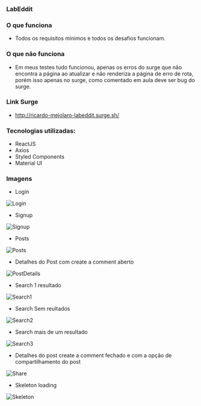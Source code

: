 ### LabEddit

### O que funciona
- Todos os requisitos mínimos e todos os desafios funcionam.

### O que não funciona
- Em meus testes tudo funcionou, apenas os erros do surge que não encontra a página ao atualizar e não renderiza a página de erro de rota, porém isso apenas no surge, como comentado em aula deve ser bug do surge.

### Link Surge 
- http://ricardo-mejolaro-labeddit.surge.sh/

### Tecnologias utilizadas: 

- ReactJS
- Axios
- Styled Components
- Material UI

### Imagens

- Login

![Login](https://user-images.githubusercontent.com/56407810/101347291-9dcacd00-3868-11eb-8f68-b5ad885b8020.png)

- Signup

![Signup](https://user-images.githubusercontent.com/56407810/101347305-a4594480-3868-11eb-8e06-8ae11066b132.png)

- Posts

![Posts](https://user-images.githubusercontent.com/56407810/101347323-ac18e900-3868-11eb-95df-aec480d25a27.png)

- Detalhes do Post com create a comment aberto

![PostDetails](https://user-images.githubusercontent.com/56407810/101347403-cce13e80-3868-11eb-8330-d6a0741708c1.png)

- Search 1 resultado

![Search1](https://user-images.githubusercontent.com/56407810/101347506-f601cf00-3868-11eb-99fa-4320352c2edf.png)

- Search Sem reultados

![Search2](https://user-images.githubusercontent.com/56407810/101347525-fdc17380-3868-11eb-9ff4-a72380f5d816.png)

- Search mais de um resultado

![Search3](https://user-images.githubusercontent.com/56407810/101347543-04e88180-3869-11eb-8a0d-53d29e363d2c.png)

- Detalhes do post create a comment fechado e com a opção de compartilhamento do post

![Share](https://user-images.githubusercontent.com/56407810/101347570-0c0f8f80-3869-11eb-9898-eeaf50c7aba5.png)

- Skeleton loading

![Skeleton](https://user-images.githubusercontent.com/56407810/101347658-2b0e2180-3869-11eb-81e0-966bf614d18e.png)

